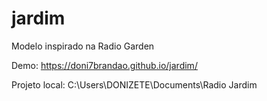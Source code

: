 # jardim
Modelo inspirado na Radio Garden

Demo: https://doni7brandao.github.io/jardim/

Projeto local: C:\Users\DONIZETE\Documents\Radio Jardim
